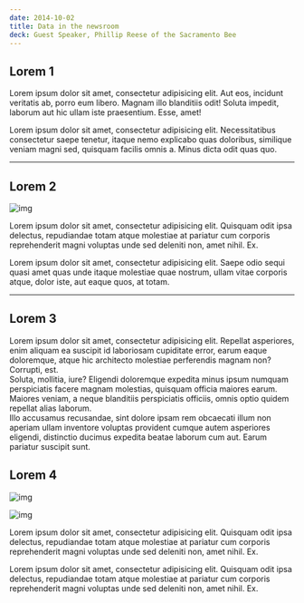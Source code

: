 ```yaml
---
date: 2014-10-02
title: Data in the newsroom
deck: Guest Speaker, Phillip Reese of the Sacramento Bee
---
```



## Lorem 1

Lorem ipsum dolor sit amet, consectetur adipisicing elit. Aut eos, incidunt veritatis ab, porro eum libero. Magnam illo blanditiis odit! Soluta impedit, laborum aut hic ullam iste praesentium. Esse, amet!

Lorem ipsum dolor sit amet, consectetur adipisicing elit. Necessitatibus consectetur saepe tenetur, itaque nemo explicabo quas doloribus, similique veniam magni sed, quisquam facilis omnis a. Minus dicta odit quas quo.


---------

## Lorem 2

![img](//placekitten.com/g/600/300)

Lorem ipsum dolor sit amet, consectetur adipisicing elit. Quisquam odit ipsa delectus, repudiandae totam atque molestiae at pariatur cum corporis reprehenderit magni voluptas unde sed deleniti non, amet nihil. Ex.


Lorem ipsum dolor sit amet, consectetur adipisicing elit. Saepe odio sequi quasi amet quas unde itaque molestiae quae nostrum, ullam vitae corporis atque, dolor iste, aut eaque quos, at totam.

---------------

## Lorem 3

<div>Lorem ipsum dolor sit amet, consectetur adipisicing elit. Repellat asperiores, enim aliquam ea suscipit id laboriosam cupiditate error, earum eaque doloremque, atque hic architecto molestiae perferendis magnam non? Corrupti, est.</div>
<div>Soluta, mollitia, iure? Eligendi doloremque expedita minus ipsum numquam perspiciatis facere magnam molestias, quisquam officia maiores earum. Maiores veniam, a neque blanditiis perspiciatis officiis, omnis optio quidem repellat alias laborum.</div>
<div>Illo accusamus recusandae, sint dolore ipsam rem obcaecati illum non aperiam ullam inventore voluptas provident cumque autem asperiores eligendi, distinctio ducimus expedita beatae laborum cum aut. Earum pariatur suscipit sunt.</div>


## Lorem 4

![img](//placekitten.com/g/600/300)

![img](//placekitten.com/g/600/300)

Lorem ipsum dolor sit amet, consectetur adipisicing elit. Quisquam odit ipsa delectus, repudiandae totam atque molestiae at pariatur cum corporis reprehenderit magni voluptas unde sed deleniti non, amet nihil. Ex.


Lorem ipsum dolor sit amet, consectetur adipisicing elit. Quisquam odit ipsa delectus, repudiandae totam atque molestiae at pariatur cum corporis reprehenderit magni voluptas unde sed deleniti non, amet nihil. Ex.

